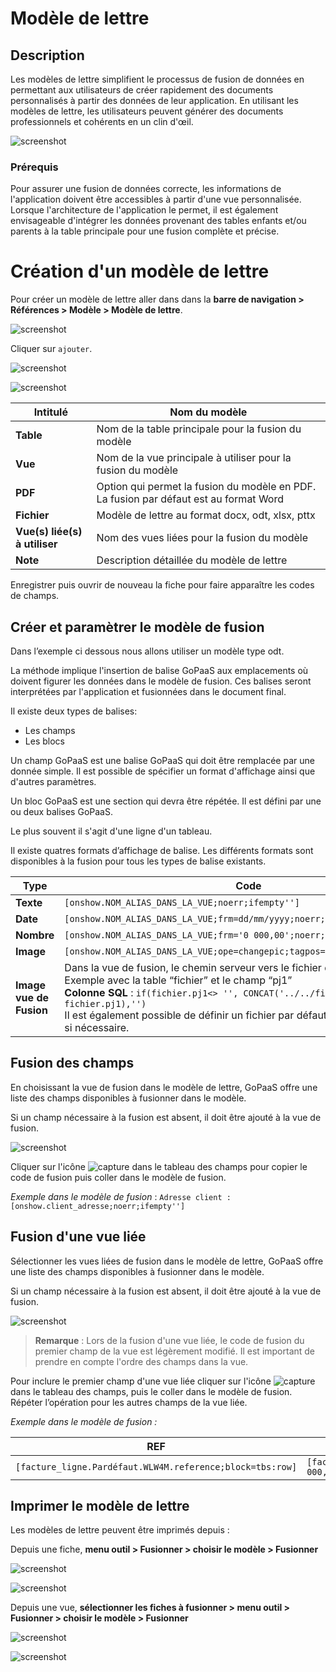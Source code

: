 # Modèle de lettre

## Description

Les modèles de lettre simplifient le processus de fusion de données en permettant aux utilisateurs de créer rapidement des documents personnalisés à partir des données de leur application. En utilisant les modèles de lettre, les utilisateurs peuvent générer des documents professionnels et cohérents en un clin d'œil.

![screenshot](images/image1.png)

### Prérequis

Pour assurer une fusion de données correcte, les informations de l'application doivent être accessibles à partir d'une vue personnalisée. Lorsque l'architecture de l'application le permet, il est également envisageable d'intégrer les données provenant des tables enfants et/ou parents à la table principale pour une fusion complète et précise.

# Création d'un modèle de lettre

Pour créer un modèle de lettre aller dans dans la **barre de navigation > Références > Modèle > Modèle de lettre**.

![screenshot](images/image2.png)

Cliquer sur `ajouter`.

![screenshot](images/image3.png)

![screenshot](images/image4.png)

| Intitulé                              | Nom du modèle                                                                           |
| ------------------------------------- | --------------------------------------------------------------------------------------- |
| **Table**                             | Nom de la table principale pour la fusion du modèle                                     |
| **Vue**                               | Nom de la vue principale à utiliser pour la fusion du modèle                            |
| **PDF**                               | Option qui permet la fusion du modèle en PDF. La fusion par défaut est au format Word   |
| **Fichier**                           | Modèle de lettre au format docx, odt, xlsx, pttx                                        |
| **Vue(s) liée(s) à utiliser**         | Nom des vues liées pour la fusion du modèle                                             |
| **Note**                              | Description détaillée du modèle de lettre                                               |

Enregistrer puis ouvrir de nouveau la fiche pour faire apparaître les codes de champs.

## Créer et paramètrer le modèle de fusion

Dans l’exemple ci dessous nous allons utiliser un modèle type odt.

La méthode implique l'insertion de balise GoPaaS aux emplacements où doivent figurer les données dans le modèle de fusion. Ces balises seront interprétées par l'application et fusionnées dans le document final.

Il existe deux types de balises:

* Les champs
* Les blocs

Un champ GoPaaS est une balise GoPaaS qui doit être remplacée par une donnée simple. Il est possible de spécifier un format d'affichage ainsi que d'autres paramètres.

Un bloc GoPaaS est une section qui devra être répétée. Il est défini par une ou deux balises GoPaaS.

Le plus souvent il s'agit d'une ligne d'un tableau.

Il existe quatres formats d’affichage de balise. Les différents formats sont disponibles à la fusion pour tous les types de balise existants.

| **Type**                | **Code**                                                                                                                                                                                                                                                                                                                                        |
| ----------------------------- | ----------------------------------------------------------------------------------------------------------------------------------------------------------------------------------------------------------------------------------------------------------------------------------------------------------------------------------------------------- |
| **Texte**               | `[onshow.NOM_ALIAS_DANS_LA_VUE;noerr;ifempty'']`                                                                                                                                                                                                                                                                                                    |
| **Date**                | `[onshow.NOM_ALIAS_DANS_LA_VUE;frm=dd/mm/yyyy;noerr;ifempty'']`                                                                                                                                                                                                                                                                                     |
| **Nombre**              | `[onshow.NOM_ALIAS_DANS_LA_VUE;frm='0 000,00';noerr;ifempty'']`                                                                                                                                                                                                                                                                                     |
| **Image**               | `[onshow.NOM_ALIAS_DANS_LA_VUE;ope=changepic;tagpos=inside;adjust;unique]`                                                                                                                                                                                                                                                                          |
| **Image vue de Fusion** | Dans la vue de fusion, le chemin serveur vers le fichier doit être indiqué :<br />Exemple avec la table “fichier” et le champ “pj1” <br />**Colonne SQL** : `if(fichier.pj1<> '', CONCAT('../../file/fichier/', fichier.pj1),'')`<br /> Il est également possible de définir un fichier par défaut dans la clause `else`, si nécessaire. |

## Fusion des champs

En choisissant la vue de fusion dans le modèle de lettre, GoPaaS offre une liste des champs disponibles à fusionner dans le modèle.

Si un champ nécessaire à la fusion est absent, il doit être ajouté à la vue de fusion.

![screenshot](images/image5.png)

Cliquer sur l'icône ![capture](images/image6.png) dans le tableau des champs pour copier le code de fusion puis coller dans le modèle de fusion.

*Exemple dans le modèle de fusion* : `Adresse client : [onshow.client_adresse;noerr;ifempty'']`

## Fusion d'une vue liée

Sélectionner les vues liées de fusion dans le modèle de lettre, GoPaaS offre une liste des champs disponibles à fusionner dans le modèle.

Si un champ nécessaire à la fusion est absent, il doit être ajouté à la vue de fusion.

![screenshot](images/image7.png)

> **Remarque** : Lors de la fusion d'une vue liée, le code de fusion du premier champ de la vue est légèrement modifié. Il est important de prendre en compte l'ordre des champs dans la vue.

Pour inclure le premier champ d'une vue liée cliquer sur l'icône ![capture](images/image6.png) dans le tableau des champs, puis le coller dans le modèle de fusion. Répéter l’opération pour les autres champs de la vue liée.

*Exemple dans le modèle de fusion :*

| REF                                                          | Montant HT                                                                   | Remise                                                       |
| ------------------------------------------------------------ | ---------------------------------------------------------------------------- | ------------------------------------------------------------ |
| `[facture_ligne.Pardéfaut.WLW4M.reference;block=tbs:row]` | `[facture_ligne.Pardéfaut.WLW4M.facture_ligne_montant_ht;frm='0 000,00']` | `[facture_ligne.Pardéfaut.WLW4M.remise_0;frm='0 000,00']` |

## Imprimer le modèle de lettre

Les modèles de lettre peuvent être imprimés depuis :

Depuis une fiche, **menu outil > Fusionner > choisir le modèle > Fusionner**

![screenshot](images/image10.png)

![screenshot](images/image9.png)

Depuis une vue, **sélectionner les fiches à fusionner > menu outil > Fusionner > choisir le modèle > Fusionner**

![screenshot](images/image8.png)

![screenshot](images/image9.png)
